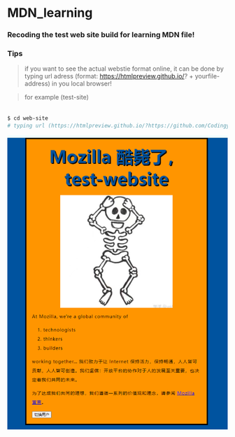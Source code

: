 # MDN_learning

### Recoding the test web site build for learning MDN file!

### Tips
> if you want to see the actual webstie format online, it can be done by typing url adress (format: https://htmlpreview.github.io/? + yourfile-address) in you local browser!

> for example (test-site)

```bash

$ cd web-site
# typing url (https://htmlpreview.github.io/?https://github.com/Codingyyao/MDN_learning/blob/main/test-site/index.html) in you browser!

```

![test-sit web online](/test-site/images/website.png)

